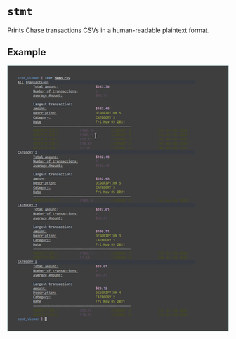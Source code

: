 # `stmt`

Prints Chase transactions CSVs in a human-readable plaintext format.

## Example
![demo](./rsrc/demo.png)
